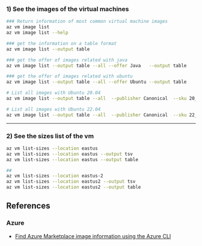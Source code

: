 ### 1) See the images of the virtual machines
```bash
### Return information of most common virtual machine images
az vm image list
az vm image list --help

### get the information on a table format
az vm image list --output table

### get the offer of images related with java
az vm image list --output table --all --offer Java   --output table

### get the offer of images related with ubuntu
az vm image list --output table --all --offer Ubuntu --output table

# List all images with Ubuntu 20.04
az vm image list --output table --all  --publisher Canonical  --sku 20_04   --output table

# List all images with Ubuntu 22.04
az vm image list --output table --all  --publisher Canonical  --sku 22_04   --output table
```

---

### 2) See the sizes list of the vm
```bash
az vm list-sizes --location eastus
az vm list-sizes --location eastus --output tsv
az vm list-sizes --location eastus --output table

##
az vm list-sizes --location eastus-2
az vm list-sizes --location eastus2 --output tsv
az vm list-sizes --location eastus2 --output table
```


## References

### Azure 
- [Find Azure Marketplace image information using the Azure CLI](https://learn.microsoft.com/en-us/azure/virtual-machines/linux/cli-ps-findimage#list-popular-images)
